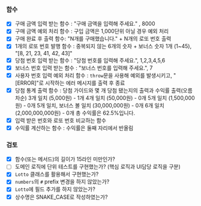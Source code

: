 ### 함수
- [x] 구매 금액 입력 받는 함수 : "구매 금액을 입력해 주세요." , 8000
- [x] 구매 금액 예외 처리 함수 : 구입 금액은 1,000단위 아닐 경우 예외 처리
- [x] 구매 완료 후 출력 함수: "N개를 구매했습니다." + N개의 로또 번호 출력
- [x] 1개의 로또 번호 발행 함수 : 중복되지 않는 6개의 숫자 + 보너스 숫자 1개 (1~45), "[8, 21, 23, 41, 42, 43]"
- [x] 당첨 번호 입력 받는 함수 : "당첨 번호를 입력해 주세요.", 1,2,3,4,5,6
- [x] 보너스 번호 입력 받는 함수 : "보너스 번호를 입력해 주세요.", 7
- [x] 사용자 번호 입력 예외 처리 함수 : `throw`문을 사용해 예외를 발생시키고, "[ERROR]"로 시작하는 에러 메시지를 출력 후 종료
- [x] 당첨 통계 출력 함수 : 당첨 가이드와 몇 개 당첨 됐는지의 출력과 수익률 출력(오름차순)
		3개 일치 (5,000원) - 1개
		4개 일치 (50,000원) - 0개
		5개 일치 (1,500,000원) - 0개
		5개 일치, 보너스 볼 일치 (30,000,000원) - 0개
		6개 일치 (2,000,000,000원) - 0개
		총 수익률은 62.5%입니다.
- [x] 입력 받은 번호와 로또 번호 비교하는 함수
- [x] 수익률 계산하는 함수 : 수익률은 둘째 자리에서 반올림

### 검토
- [x] 함수(또는 메서드)의 길이가 15라인 미만인가?
- [ ] 도메인 로직에 단위 테스트를 구현했는가? 
			(핵심 로직과 UI담당 로직을 구분)
- [x] `Lotto` 클래스를 활용해서 구현했는가?
- [x] `numbers`의 `#` prefix 변경을 하지 않았는가?
- [x] `Lotto`에 필드 추가를 하지 않았는가? 
- [x] 상수명은 SNAKE_CASE로 작성하였는가?